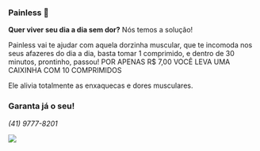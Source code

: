 ### Painless 💊

**Quer viver seu dia a dia sem dor?**
Nós temos a solução!

Painless vai te ajudar com aquela dorzinha muscular, que te incomoda nos seus afazeres do dia a dia, basta tomar 1 comprimido, e dentro de 30 minutos, prontinho, passou!
POR APENAS R$ 7,00 VOCÊ LEVA UMA CAIXINHA COM 10 COMPRIMIDOS

Ele alivia totalmente as enxaquecas e dores musculares.
### Garanta já o seu!
*(41) 9777-8201*

![](https://media.tenor.com/WL3MPY5mloQAAAAC/heart-nursecore.gif)
